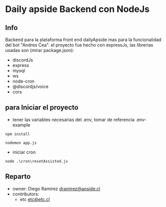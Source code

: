 # Daily apside Backend con NodeJs #

## Info
Backend para la plataforma front end dailyApside mas para la funcionalidad del bot "Andres Cea". el proyecto fue hecho con expressJs, las librerias usadas son (mirar package.json):
- discordJs
- express
- mysql
- ws
- node-cron
- @discordjs/voice
- cors

## para Iniciar el proyecto
- tener las variables necesarias del .env, tomar de referencia .env-example
  
```
npm install
```
```
nodemon app.js
```

- iniciar cron

```
node .\cron\resetAssisted.js
```

## Reparto

- owner: Diego Ramirez dramirez@apside.cl
- contributors:
  - etc etc@etc.cl

